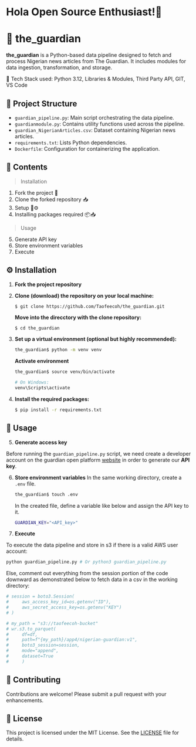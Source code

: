 # Hola Open Source Enthusiast!👋
# 📰 the_guardian

**the_guardian** is a Python-based data pipeline designed to fetch and process Nigerian news articles from The Guardian. It includes modules for data ingestion, transformation, and storage.

📌 Tech Stack used: Python 3.12, Libraries & Modules, Third Party API, GIT, VS Code

## 📁 Project Structure

- `guardian_pipeline.py`: Main script orchestrating the data pipeline.
- `guardianmodule.py`: Contains utility functions used across the pipeline.
- `guardian_NigerianArticles.csv`: Dataset containing Nigerian news articles.
- `requirements.txt`: Lists Python dependencies.
- `Dockerfile`: Configuration for containerizing the application.

## 📃 Contents
>Installation
1. Fork the project 🔪
2. Clone the forked repository 📥
3. Setup 🔧⚙️
4. Installing packages required 📦📥
> Usage
5. Generate API key
6. Store environment variables
7. Execute

## ⚙️ Installation
1. **Fork the project repository**
2. **Clone (download) the repository on your local machine:**

   ```bash
   $ git clone https://github.com/Taofeecoh/the_guardian.git
   ```

   **Move into the direcctory with the clone repository:**

   ```
   $ cd the_guardian
   ```

3. **Set up a virtual environment (optional but highly recommended):**

   ```bash
   the_guardian$ python -m venv venv
   ```
   **Activate environment**

   ```bash
   the_guardian$ source venv/bin/activate  

   # On Windows: 
   venv\Scripts\activate
   ```

4. **Install the required packages:**

   ```bash
   $ pip install -r requirements.txt
   ```

## 🚀 Usage
5. **Generate access key**

Before running the ```guardian_pipeline.py``` script, we need create a developer account on the guardian open platform [website](https://open-platform.theguardian.com/access/) in order to generate our **API key**.

6. **Store environment variables**
   In the same working directory, create a ```.env``` file.

   ```bash
   the_guardian$ touch .env 
   ```
   In the created file, define a variable like below and assign the API key to it.
   ```bash
   GUARDIAN_KEY="<API_key>"
   ```

7. **Execute**

To execute the data pipeline and store in s3 if there is a valid AWS user account:

```bash
python guardian_pipeline.py # Or python3 guardian_pipeline.py
```
Else, comment out everything from the session portion of the code downward as demonstrated below to fetch data in a csv in the working directory:

```python
# session = boto3.Session(
#     aws_access_key_id=os.getenv("ID"),
#     aws_secret_access_key=os.getenv("KEY")
# )

# my_path = "s3://taofeecoh-bucket"
# wr.s3.to_parquet(
#     df=df,
#     path=f"{my_path}/app4/nigerian-guardian:v1",
#     boto3_session=session,
#     mode="append",
#     dataset=True
#     )

```

## 🤝 Contributing

Contributions are welcome! Please submit a pull request with your enhancements.

## 📄 License

This project is licensed under the MIT License. See the [LICENSE](https://github.com/Taofeecoh/the_guardian/blob/main/LICENSE.md) file for details.
